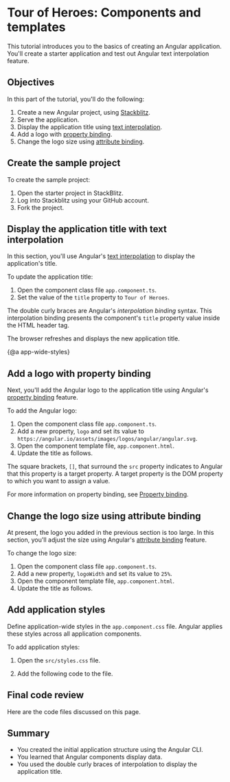 # Tour of Heroes: Components and templates

This tutorial introduces you to the basics of creating an Angular application. You'll create a starter application and test out Angular text interpolation feature.

## Objectives

In this part of the tutorial, you'll do the following:

1. Create a new Angular project, using [Stackblitz][stackblitz].
1. Serve the application.
1. Display the application title using [text interpolation](guide/text-interpolation).
1. Add a logo with [property binding](guide/property-binding).
1. Change the logo size using [attribute binding](guide/attribute-binding).

<!-- <div class="alert is-helpful">

  For the sample application that this page describes, see the <live-example></live-example>.

</div> -->

## Create the sample project

To create the sample project:

1. Open the <live-example name="toh-pt0" noDownload>starter project</live-example>  in StackBlitz.
1. Log into Stackblitz using your GitHub account.
1. Fork the project.

## Display the application title with text interpolation

In this section, you'll use Angular's [text interpolation][text-interpolation] to display the application's title.

To update the application title:

1. Open the component class file `app.component.ts`.
1. Set the value of the `title` property to `Tour of Heroes`.

<code-example path="toh-pt0/src/app/app.component.1.ts" header="app.component.ts" region="text-interpolation"></code-example>

The double curly braces are Angular's *interpolation binding* syntax.
This interpolation binding presents the component's `title` property value
inside the HTML header tag.

The browser refreshes and displays the new application title.

{@a app-wide-styles}

## Add a logo with property binding

Next, you'll add the Angular logo to the application title using Angular's [property binding](guide/property-binding) feature.

To add the Angular logo:

1. Open the component class file `app.component.ts`.
1. Add a new property, `logo` and set its value to `https://angular.io/assets/images/logos/angular/angular.svg`.
   <code-example path="toh-pt0/src/app/app.component.1.ts" header="app.component.ts" region="property-binding"></code-example>
1. Open the component template file, `app.component.html`.
1. Update the title as follows.
   <code-example path="toh-pt0/src/app/app.component.1.html" header="app.component.html"></code-example>

The square brackets, `[]`, that surround the `src` property indicates to Angular that this property is a target property. A target property is the DOM property to which you want to assign a value.

For more information on property binding, see [Property binding](guide/property-binding).

## Change the logo size using attribute binding

At present, the logo you added in the previous section is too large. In this section, you'll adjust the size using Angular's [attribute binding](guide/attribute-binding) feature.

To change the logo size:

1. Open the component class file `app.component.ts`.
1. Add a new property, `logoWidth` and set its value to `25%`.
   <code-example path="toh-pt0/src/app/app.component.1.ts" header="app.component.ts" region="attribute-binding"></code-example>
1. Open the component template file, `app.component.html`.
1. Update the title as follows.
   <code-example path="toh-pt0/src/app/app.component.2.html" header="app.component.html"></code-example>

## Add application styles

Define application-wide styles in the `app.component.css` file.
Angular applies these styles across all application components.

To add application styles:

1. Open the `src/styles.css` file.
1. Add the following code to the file.

   <code-example path="toh-pt0/src/styles.1.css" header="src/styles.css (excerpt)">
   </code-example>

## Final code review

Here are the code files discussed on this page.

<code-tabs>

  <code-pane header="src/app/app.component.ts" path="toh-pt0/src/app/app.component.ts">
  </code-pane>

  <code-pane header="src/app/app.component.html" path="toh-pt0/src/app/app.component.html">
  </code-pane>

  <code-pane
    header="src/styles.css (excerpt)"
    path="toh-pt0/src/styles.1.css">
  </code-pane>
</code-tabs>

## Summary

* You created the initial application structure using the Angular CLI.
* You learned that Angular components display data.
* You used the double curly braces of interpolation to display the application title.

[stackblitz]: https://stackblitz.com/
[text-interpolation]: guide/interpolation